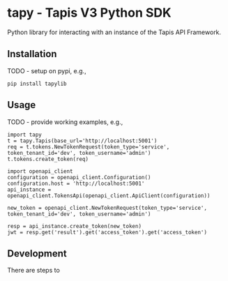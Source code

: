# tapy - Tapis V3 Python SDK

Python library for interacting with an instance of the Tapis API Framework.

## Installation

TODO - setup on pypi, e.g., 
```
pip install tapylib
```

## Usage

TODO - provide working examples, e.g., 
```
import tapy
t = tapy.Tapis(base_url='http://localhost:5001')
req = t.tokens.NewTokenRequest(token_type='service', token_tenant_id='dev', token_username='admin')
t.tokens.create_token(req)

import openapi_client
configuration = openapi_client.Configuration()
configuration.host = 'http://localhost:5001'
api_instance = openapi_client.TokensApi(openapi_client.ApiClient(configuration))

new_token = openapi_client.NewTokenRequest(token_type='service', token_tenant_id='dev', token_username='admin')

resp = api_instance.create_token(new_token)
jwt = resp.get('result').get('access_token').get('access_token')
```

## Development

There are steps to 